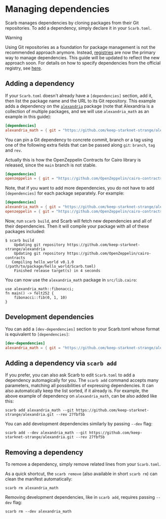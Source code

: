 # Managing dependencies

Scarb manages dependencies by cloning packages from their Git repositories.
To add a dependency, simply declare it in your `Scarb.toml`.

> [!WARNING]
> Using Git repositories as a foundation for package management is not the recommended approach anymore.
> Instead, [registries](../registries/overview.md) are now the primary way to manage dependencies.
> This guide will be updated to reflect the new approach soon.
> For details on how to specify dependencies from the official registry, see [here](../reference/specifying-dependencies#specifying-dependencies-from-official-registry).

## Adding a dependency

If your `Scarb.toml` doesn't already have a `[dependencies]` section, add it, then list the package name and the URL to
its Git repository.
This example adds a dependency on the [`alexandria`](https://github.com/keep-starknet-strange/alexandria) package (note
that Alexandria is a collection of multiple packages, and we will use `alexandria_math` as an example in this guide):

```toml
[dependencies]
alexandria_math = { git = "https://github.com/keep-starknet-strange/alexandria.git" }
```

You can pin a Git dependency to concrete commit, branch or a tag using one of the following extra fields that can be
passed along `git`: `branch`, `tag` and `rev`.

Actually this is how the OpenZeppelin Contracts for Cairo library is released, since the `main` branch is not stable.

```toml
[dependencies]
openzeppelin = { git = "https://github.com/OpenZeppelin/cairo-contracts.git", tag = "v0.7.0-rc.0" }
```

Note, that if you want to add more dependencies, you do not have to add `[dependencies]` for each package separately. For example:

```toml
[dependencies]
alexandria_math = { git = "https://github.com/keep-starknet-strange/alexandria.git" }
openzeppelin = { git = "https://github.com/OpenZeppelin/cairo-contracts.git", tag = "v0.7.0-rc.0" }
```

Now, run `scarb build`, and Scarb will fetch new dependencies and all of their dependencies.
Then it will compile your package with all of these packages included:

```shell
$ scarb build
    Updating git repository https://github.com/keep-starknet-strange/alexandria
    Updating git repository https://github.com/OpenZeppelin/cairo-contracts
   Compiling hello_world v0.1.0 (/path/to/package/hello_world/Scarb.toml)
    Finished release target(s) in 4 seconds
```

You can now use the `alexandria_math` package in `src/lib.cairo`:

```cairo
use alexandria_math::fibonacci;
fn main() -> felt252 {
    fibonacci::fib(0, 1, 10)
}
```

## Development dependencies

You can add a `[dev-dependencies]` section to your Scarb.toml whose format is equivalent to `[dependencies]`:

```toml
[dev-dependencies]
alexandria_math = { git = "https://github.com/keep-starknet-strange/alexandria.git" }
```

## Adding a dependency via `scarb add`

If you prefer, you can also ask Scarb to edit `Scarb.toml` to add a dependency automagically for you.
The `scarb add` command accepts many parameters, matching all possibilities of expressing dependencies.
It can also automatically keep the list sorted, if it already is.
For example, the above example of dependency on `alexandria_math`, can be also added like this:

```shell
scarb add alexandria_math --git https://github.com/keep-starknet-strange/alexandria.git --rev 27fbf5b
```

You can add development dependencies similarly by passing `--dev` flag:

```shell
scarb add --dev alexandria_math --git https://github.com/keep-starknet-strange/alexandria.git --rev 27fbf5b
```

## Removing a dependency

To remove a dependency, simply remove related lines from your `Scarb.toml`.

As a quick shortcut, the `scarb remove` (also available in short `scarb rm`) can clean the manifest automatically:

```shell
scarb rm alexandria_math
```

Removing development dependencies, like in `scarb add`, requires passing `--dev` flag:

```shell
scarb rm --dev alexandria_math
```
